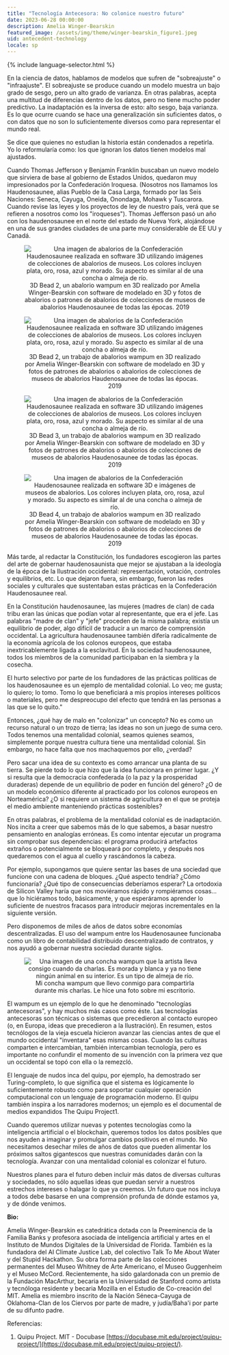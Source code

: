 ```yaml
---
title: "Tecnología Antecesora: No colonice nuestro futuro"
date: 2023-06-28 00:00:00
description: Amelia Winger-Bearskin
featured_image: /assets/img/theme/winger-bearskin_figure1.jpeg
uid: antecedent-technology
locale: sp
---
```


{% include language-selector.html %}

En la ciencia de datos, hablamos de modelos que sufren de "sobreajuste" o "infraajuste". El sobreajuste se produce cuando un modelo muestra un bajo grado de sesgo, pero un alto grado de varianza. En otras palabras, acepta una multitud de diferencias dentro de los datos, pero no tiene mucho poder predictivo. La inadaptación es la inversa de esto: alto sesgo, baja varianza. Es lo que ocurre cuando se hace una generalización sin suficientes datos, o con datos que no son lo suficientemente diversos como para representar el mundo real.

Se dice que quienes no estudian la historia están condenados a repetirla. Yo lo reformularía como: los que ignoran los datos tienen modelos mal ajustados.

Cuando Thomas Jefferson y Benjamin Franklin buscaban un nuevo modelo que sirviera de base al gobierno de Estados Unidos, quedaron muy impresionados por la Confederación Iroquesa. (Nosotros nos llamamos los Haudenosaunee, alias Pueblo de la Casa Larga, formado por las Seis Naciones: Seneca, Cayuga, Oneida, Onondaga, Mohawk y Tuscarora. Cuando revise las leyes y los proyectos de ley de nuestro país, verá que se refieren a nosotros como los "iroqueses"). Thomas Jefferson pasó un año con los haudenosaunee en el norte del estado de Nueva York, alojándose en una de sus grandes ciudades de una parte muy considerable de EE UU y Canadá.

<center>
<figure>
	<img src="../assets/img/theme/winger-bearskin_figure1.jpeg" alt="Una imagen de abalorios de la Confederación Haudenosaunee realizada en software 3D utilizando imágenes de colecciones de abalorios de museos. Los colores incluyen plata, oro, rosa, azul y morado. Su aspecto es similar al de una concha o almeja de río.">
    3D Bead 2, un abalorio wampum en 3D realizado por Amelia Winger-Bearskin con software de modelado en 3D y fotos de abalorios o patrones de abalorios de colecciones de museos de abalorios Haudenosaunee de todas las épocas. 2019
</figure>
</center>

<center>
<figure>
	<img src="../assets/img/theme/winger-bearskin_figure2.jpg" alt="Una imagen de abalorios de la Confederación Haudenosaunee realizada en software 3D utilizando imágenes de colecciones de abalorios de museos. Los colores incluyen plata, oro, rosa, azul y morado. Su aspecto es similar al de una concha o almeja de río.">
    3D Bead 2, un trabajo de abalorios wampum en 3D realizado por Amelia Winger-Bearskin con software de modelado en 3D y fotos de patrones de abalorios o abalorios de colecciones de museos de abalorios Haudenosaunee de todas las épocas. 2019
</figure>
</center>

<center>
<figure>
	<img src="../assets/img/theme/winger-bearskin_figure3.jpeg" alt="Una imagen de abalorios de la Confederación Haudenosaunee realizada en software 3D utilizando imágenes de colecciones de abalorios de museos. Los colores incluyen plata, oro, rosa, azul y morado. Su aspecto es similar al de una concha o almeja de río.">
    3D Bead 3, un trabajo de abalorios wampum en 3D realizado por Amelia Winger-Bearskin con software de modelado en 3D y fotos de patrones de abalorios o abalorios de colecciones de museos de abalorios Haudenosaunee de todas las épocas. 2019
</figure>
</center>

<center>
<figure>
	<img src="../assets/img/theme/winger-bearskin_figure4.JPG" alt="Una imagen de abalorios de la Confederación Haudenosaunee realizada en software 3D e imágenes de museos de abalorios. Los colores incluyen plata, oro, rosa, azul y morado. Su aspecto es similar al de una concha o almeja de río.">
    3D Bead 4, un trabajo de abalorios wampum en 3D realizado por Amelia Winger-Bearskin con software de modelado en 3D y fotos de patrones de abalorios o abalorios de colecciones de museos de abalorios Haudenosaunee de todas las épocas. 2019
</figure>
</center>

Más tarde, al redactar la Constitución, los fundadores escogieron las partes del arte de gobernar haudenosaunista que mejor se ajustaban a la ideología de la época de la Ilustración occidental: representación, votación, controles y equilibrios, etc. Lo que dejaron fuera, sin embargo, fueron las redes sociales y culturales que sustentaban estas prácticas en la Confederación Haudenosaunee real.

En la Constitución haudenosaunee, las mujeres (madres de clan) de cada tribu eran las únicas que podían votar al representante, que era el jefe. Las palabras "madre de clan" y "jefe" proceden de la misma palabra; existía un equilibrio de poder, algo difícil de traducir a un marco de comprensión occidental. La agricultura haudenosaunee también difería radicalmente de la economía agrícola de los colonos europeos, que estaba inextricablemente ligada a la esclavitud. En la sociedad haudenosaunee, todos los miembros de la comunidad participaban en la siembra y la cosecha.

El hurto selectivo por parte de los fundadores de las prácticas políticas de los haudenosaunee es un ejemplo de mentalidad colonial. Lo veo; me gusta; lo quiero; lo tomo. Tomo lo que beneficiará a mis propios intereses políticos o materiales, pero me despreocupo del efecto que tendrá en las personas a las que se lo quito."

Entonces, ¿qué hay de malo en "colonizar" un concepto? No es como un recurso natural o un trozo de tierra; las ideas no son un juego de suma cero. Todos tenemos una mentalidad colonial, seamos quienes seamos, simplemente porque nuestra cultura tiene una mentalidad colonial. Sin embargo, no hace falta que nos machaquemos por ello, ¿verdad?

Pero sacar una idea de su contexto es como arrancar una planta de su tierra. Se pierde todo lo que hizo que la idea funcionara en primer lugar. ¿Y si resulta que la democracia confederada (o la paz y la prosperidad duraderas) depende de un equilibrio de poder en función del género? ¿O de un modelo económico diferente al practicado por los colonos europeos en Norteamérica? ¿O si requiere un sistema de agricultura en el que se proteja el medio ambiente manteniendo prácticas sostenibles?

En otras palabras, el problema de la mentalidad colonial es de inadaptación. Nos incita a creer que sabemos más de lo que sabemos, a basar nuestro pensamiento en analogías erróneas. Es como intentar ejecutar un programa sin comprobar sus dependencias: el programa producirá artefactos extraños o potencialmente se bloqueará por completo, y después nos quedaremos con el agua al cuello y rascándonos la cabeza.

Por ejemplo, supongamos que quiere sentar las bases de una sociedad que funcione con una cadena de bloques. ¿Qué aspecto tendría? ¿Cómo funcionaría? ¿Qué tipo de consecuencias deberíamos esperar? La ortodoxia de Silicon Valley haría que nos moviéramos rápido y rompiéramos cosas... que lo hiciéramos todo, básicamente, y que esperáramos aprender lo suficiente de nuestros fracasos para introducir mejoras incrementales en la siguiente versión.

Pero disponemos de miles de años de datos sobre economías descentralizadas. El uso del wampum entre los Haudenosaunee funcionaba como un libro de contabilidad distribuido descentralizado de contratos, y nos ayudó a gobernar nuestra sociedad durante siglos.

<center>
<figure>
	<img src="../assets/img/theme/winger-bearskin-figure_5.jpg" alt="Una imagen de una concha wampum que la artista lleva consigo cuando da charlas. Es morada y blanca y ya no tiene ningún animal en su interior. Es un tipo de almeja de río.">
    Mi concha wampum que llevo conmigo para compartirla durante mis charlas. Le hice una foto sobre mi escritorio.
</figure>
</center>

El wampum es un ejemplo de lo que he denominado "tecnologías antecesoras", y hay muchos más casos como éste. Las tecnologías antecesoras son técnicas o sistemas que precedieron al contacto europeo (o, en Europa, ideas que precedieron a la Ilustración). En resumen, estos tecnólogos de la vieja escuela hicieron avanzar las ciencias antes de que el mundo occidental "inventara" esas mismas cosas. Cuando las culturas comparten e intercambian, también intercambian tecnología, pero es importante no confundir el momento de su invención con la primera vez que un occidental se topó con ella o la remezcló.

El lenguaje de nudos inca del quipu, por ejemplo, ha demostrado ser Turing-completo, lo que significa que el sistema es lógicamente lo suficientemente robusto como para soportar cualquier operación computacional con un lenguaje de programación moderno. El quipu también inspira a los narradores modernos; un ejemplo es el documental de medios expandidos The Quipu Project1.

Cuando queremos utilizar nuevas y potentes tecnologías como la inteligencia artificial o el blockchain, queremos todos los datos posibles que nos ayuden a imaginar y promulgar cambios positivos en el mundo. No necesitamos desechar miles de años de datos que pueden alimentar los próximos saltos gigantescos que nuestras comunidades darán con la tecnología. Avanzar con una mentalidad colonial es colonizar el futuro.

Nuestros planes para el futuro deben incluir más datos de diversas culturas y sociedades, no sólo aquellas ideas que puedan servir a nuestros estrechos intereses o halagar lo que ya creemos. Un futuro que nos incluya a todos debe basarse en una comprensión profunda de dónde estamos ya, y de dónde venimos.

**Bio:**

Amelia Winger-Bearskin es catedrática dotada con la Preeminencia de la Familia Banks y profesora asociada de inteligencia artificial y artes en el Instituto de Mundos Digitales de la Universidad de Florida. También es la fundadora del AI Climate Justice Lab, del colectivo Talk To Me About Water y del Stupid Hackathon. Su obra forma parte de las colecciones permanentes del Museo Whitney de Arte Americano, el Museo Guggenheim y el Museo McCord. Recientemente, ha sido galardonada con un premio de la Fundación MacArthur, becaria en la Universidad de Stanford como artista y tecnóloga residente y becaria Mozilla en el Estudio de Co-creación del MIT. Amelia es miembro inscrito de la Nación Séneca-Cayuga de Oklahoma-Clan de los Ciervos por parte de madre, y judía/Baha'i por parte de su difunto padre.

Referencias:

1. Quipu Project. MIT - Docubase [https://docubase.mit.edu/project/quipu-project/](https://docubase.mit.edu/project/quipu-project/).
